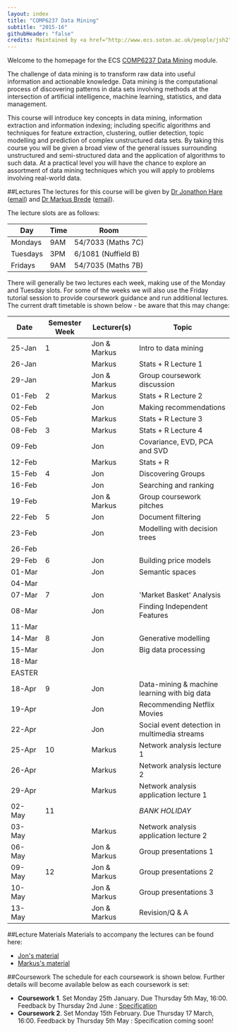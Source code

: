 ```yaml
---
layout: index
title: "COMP6237 Data Mining"
subtitle: "2015-16"
githubHeader: "false"
credits: Maintained by <a href="http://www.ecs.soton.ac.uk/people/jsh2">Dr Jonathon Hare</a>.
---
```


Welcome to the homepage for the ECS [COMP6237 Data Mining](https://secure.ecs.soton.ac.uk/module/COMP6237) module.

The challenge of data mining is to transform raw data into useful information and actionable knowledge. Data mining is the computational process of discovering patterns in data sets involving methods at the intersection of artificial intelligence, machine learning, statistics, and data management. 

This course will introduce key concepts in data mining, information extraction and information indexing; including specific algorithms and techniques for feature extraction, clustering, outlier detection, topic modelling and prediction of complex unstructured data sets. By taking this course you will be given a broad view of the general issues surrounding unstructured and semi-structured data and the application of algorithms to such data. At a practical level you will have the chance to explore an assortment of data mining techniques which you will apply to problems involving real-world data. 

##Lectures
The lectures for this course will be given by <a href="http://www.ecs.soton.ac.uk/people/jsh2">Dr Jonathon Hare</a> ([email](mailto:jsh2@ecs.soton.ac.uk)) and <a href="http://www.ecs.soton.ac.uk/people/mb8">Dr Markus Brede</a> ([email](mailto:mb8@ecs.soton.ac.uk)). 

The lecture slots are as follows:

Day       | Time | Room   
----------|------|-----------------------
Mondays   | 9AM  | 54/7033 (Maths 7C)
Tuesdays  | 3PM  | 6/1081 (Nuffield B)
Fridays   | 9AM  | 54/7035 (Maths 7B)

There will generally be two lectures each week, making use of the Monday and Tuesday slots. For some of the weeks we will also use the Friday tutorial session to provide coursework guidance and run additional lectures. The current draft timetable is shown below - be aware that this may change:

Date   | Semester Week | Lecturer(s)  | Topic                                        | 
-------|---------------|--------------|----------------------------------------------|
25-Jan | 1             | Jon & Markus | Intro to data mining                         | 
26-Jan |               | Markus       | Stats + R Lecture 1                          | 
29-Jan |               | Jon & Markus | Group coursework discussion                  | 
01-Feb | 2             | Markus       | Stats + R Lecture 2                          |  
02-Feb |               | Jon          | Making recommendations                       | 
05-Feb |               | Markus       | Stats + R Lecture 3                          | 
08-Feb | 3             | Markus       | Stats + R Lecture 4                          | 
09-Feb |               | Jon          | Covariance, EVD, PCA and SVD                 | 
12-Feb |               | Markus       | Stats + R                                    | 
15-Feb | 4             | Jon          | Discovering Groups                           | 
16-Feb |               | Jon          | Searching and ranking                        | 
19-Feb |               | Jon & Markus | Group coursework pitches                     | 
22-Feb | 5             | Jon          | Document filtering                           | 
23-Feb |               | Jon          | Modelling with decision trees                | 
26-Feb |               |              |                                              | 
29-Feb | 6             | Jon          | Building price models                        | 
01-Mar |               | Jon          | Semantic spaces                              | 
04-Mar |               |              |                                              | 
07-Mar | 7             | Jon          | 'Market Basket' Analysis                     | 
08-Mar |               | Jon          | Finding Independent Features                 | 
11-Mar |               |              |                                              | 
14-Mar | 8             | Jon          | Generative modelling                         | 
15-Mar |               | Jon          | Big data processing                          | 
18-Mar |               |              |                                              | 
EASTER |               |              |                                              | 
18-Apr | 9             | Jon          | Data-mining & machine learning with big data | 
19-Apr |               | Jon          | Recommending Netflix Movies                  | 
22-Apr |               | Jon          | Social event detection in multimedia streams | 
25-Apr | 10            | Markus       | Network analysis lecture 1                   | 
26-Apr |               | Markus       | Network analysis lecture 2                   | 
29-Apr |               | Markus       | Network analysis application lecture 1       | 
02-May | 11            |              | *BANK HOLIDAY*                               | 
03-May |               | Markus       | Network analysis application lecture 2       | 
06-May |               | Jon & Markus | Group presentations 1                        | 
09-May | 12            | Jon & Markus | Group presentations 2                        | 
10-May |               | Jon & Markus | Group presentations 3                        | 
13-May |               | Jon & Markus | Revision/Q & A                               |

##Lecture Materials
Materials to accompany the lectures can be found here:

* [Jon's material](jon.html)
* [Markus's material](http://users.ecs.soton.ac.uk/mb8/stats/datamining.html)

##Coursework
The schedule for each coursework is shown below. Further details will become available below as each coursework is set:

* **Coursework 1**. Set Monday 25th January. Due Thursday 5th May, 16:00. Feedback by Thursday 2nd June : [Specification](cw/coursework1.html)
* **Coursework 2**. Set Monday 15th February. Due Thursday 17 March, 16:00. Feedback by Thursday 5th May : Specification coming soon!

